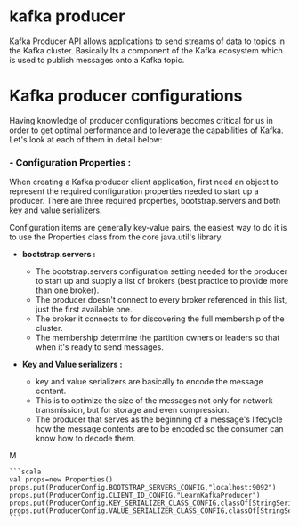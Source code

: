 # kafka producer
Kafka Producer API allows applications to send streams of data to topics in the Kafka cluster. Basically Its a component of the Kafka ecosystem which is used to publish messages onto a Kafka topic.

# Kafka producer configurations
Having knowledge of producer configurations becomes critical for us in order to get optimal performance and to leverage the capabilities of Kafka. Let's look at each of them in detail below:

### - Configuration Properties : 
When creating a Kafka producer client application, first need an object to represent the required configuration properties needed to start up a producer. There are three required properties, bootstrap.servers and both key and value serializers.

Configuration items are generally key‑value pairs, the easiest way to do it is to use the Properties class from the core java.util's library.

 - **bootstrap.servers :** 
	 - The bootstrap.servers configuration setting needed for the producer to start up and supply a list of brokers (best practice to provide more than one broker).
	 - The producer doesn't connect to every broker referenced in this list, just the first available one.
	 - The broker it connects to for discovering the full membership of the cluster.
	 - The membership  determine the partition owners or leaders so that when it's ready to send messages.
	 
 - **Key and Value serializers :**
	 - key and value serializers are basically to encode the message content.
	 - This is to optimize the size of the messages not only for network transmission, but for storage and even compression.
	 - The producer that serves as the beginning of a message's lifecycle how the message contents are to be encoded so the consumer can know how to decode them.

M

	```scala
	val props=new Properties()
	props.put(ProducerConfig.BOOTSTRAP_SERVERS_CONFIG,"localhost:9092")
	props.put(ProducerConfig.CLIENT_ID_CONFIG,"LearnKafkaProducer")
	props.put(ProducerConfig.KEY_SERIALIZER_CLASS_CONFIG,classOf[StringSerializer].getName)
	props.put(ProducerConfig.VALUE_SERIALIZER_CLASS_CONFIG,classOf[StringSerializer].getName)
	```
	 

<!--stackedit_data:
eyJoaXN0b3J5IjpbLTg2OTY0NDc2NiwtMTU4OTc4NjUxOCw2MT
EwMDkzNjMsMTE2ODQ5ODIwMiw3NTIyNDk3MTUsLTI4ODQwNjQ4
NywxNjE3NDk1NzQ0LDM2MjYxOTQ4MSwxNjI0MzQzMDQwLDIwMz
U4MjE1MzQsLTEyOTgxMTIzMTQsLTQ0NTIzMDczMCwtOTY5OTU5
MzYsLTE2NjA1NDkzNjksLTE2MzQ3NTM3MTUsMTE4NTU3NzA3MC
wtMjA1NDQ4NjY4MSwtNDcwNDUyNjA4LDY1MDg5ODE4LC0yMDg4
NzQ2NjEyXX0=
-->